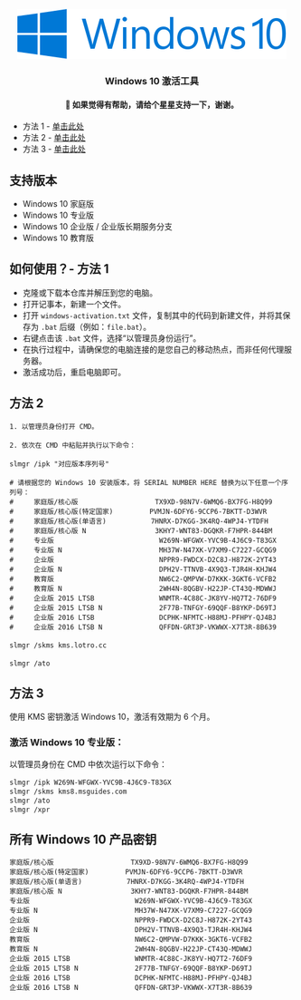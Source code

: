 <p align="center">
  <a href="https://github.com/AienH/Windows-10-Activator/">
    <img src="./assets/Windows_10_Logo.png" alt="Logo">
  </a>

  <h3 align="center">Windows 10 激活工具</h3>
  <h4 align="center">💖 如果觉得有帮助，请给个星星支持一下，谢谢。</h4>
  
- 方法 1 - [单击此处](https://github.com/AienH/Windows-10-Activator/blob/main/README.md#how-to-use----method-1)
- 方法 2 - [单击此处](https://github.com/AienH/Windows-10-Activator/blob/main/README.md#how-to-use----method-1/blob/main/README.md#how-to-use----method-2)
- 方法 3 - [单击此处](https://github.com/AienH/Windows-10-Activator/blob/main/README.md#how-to-use----method-1/blob/main/README.md#how-to-use----method-3)

## 支持版本
- Windows 10 家庭版  
- Windows 10 专业版  
- Windows 10 企业版 / 企业版长期服务分支  
- Windows 10 教育版  

## 如何使用？- 方法 1
- 克隆或下载本仓库并解压到您的电脑。  
- 打开记事本，新建一个文件。  
- 打开 `windows-activation.txt` 文件，复制其中的代码到新建文件，并将其保存为 `.bat` 后缀（例如：`file.bat`）。  
- 右键点击该 `.bat` 文件，选择“以管理员身份运行”。  
- 在执行过程中，请确保您的电脑连接的是您自己的移动热点，而非任何代理服务器。  
- 激活成功后，重启电脑即可。

## 方法 2

   ```
1. 以管理员身份打开 CMD。

2. 依次在 CMD 中粘贴并执行以下命令：

slmgr /ipk "对应版本序列号"

# 请根据您的 Windows 10 安装版本，将 SERIAL NUMBER HERE 替换为以下任意一个序列号：
#     家庭版/核心版                   TX9XD-98N7V-6WMQ6-BX7FG-H8Q99
#     家庭版/核心版(特定国家)         PVMJN-6DFY6-9CCP6-7BKTT-D3WVR
#     家庭版/核心版(单语言)           7HNRX-D7KGG-3K4RQ-4WPJ4-YTDFH
#     家庭版/核心版 N                 3KHY7-WNT83-DGQKR-F7HPR-844BM
#     专业版                          W269N-WFGWX-YVC9B-4J6C9-T83GX
#     专业版 N                        MH37W-N47XK-V7XM9-C7227-GCQG9
#     企业版                          NPPR9-FWDCX-D2C8J-H872K-2YT43
#     企业版 N                        DPH2V-TTNVB-4X9Q3-TJR4H-KHJW4
#     教育版                          NW6C2-QMPVW-D7KKK-3GKT6-VCFB2
#     教育版 N                        2WH4N-8QGBV-H22JP-CT43Q-MDWWJ
#     企业版 2015 LTSB                WNMTR-4C88C-JK8YV-HQ7T2-76DF9
#     企业版 2015 LTSB N              2F77B-TNFGY-69QQF-B8YKP-D69TJ
#     企业版 2016 LTSB                DCPHK-NFMTC-H88MJ-PFHPY-QJ4BJ
#     企业版 2016 LTSB N              QFFDN-GRT3P-VKWWX-X7T3R-8B639

slmgr /skms kms.lotro.cc

slmgr /ato
```

## 方法 3

使用 KMS 密钥激活 Windows 10，激活有效期为 6 个月。

### 激活 Windows 10 专业版：

以管理员身份在 CMD 中依次运行以下命令：

```
slmgr /ipk W269N-WFGWX-YVC9B-4J6C9-T83GX
slmgr /skms kms8.msguides.com
slmgr /ato
slmgr /xpr
```

## 所有 Windows 10 产品密钥

```
家庭版/核心版                   TX9XD-98N7V-6WMQ6-BX7FG-H8Q99
家庭版/核心版(特定国家)         PVMJN-6DFY6-9CCP6-7BKTT-D3WVR
家庭版/核心版(单语言)           7HNRX-D7KGG-3K4RQ-4WPJ4-YTDFH
家庭版/核心版 N                 3KHY7-WNT83-DGQKR-F7HPR-844BM
专业版                          W269N-WFGWX-YVC9B-4J6C9-T83GX
专业版 N                        MH37W-N47XK-V7XM9-C7227-GCQG9
企业版                          NPPR9-FWDCX-D2C8J-H872K-2YT43
企业版 N                        DPH2V-TTNVB-4X9Q3-TJR4H-KHJW4
教育版                          NW6C2-QMPVW-D7KKK-3GKT6-VCFB2
教育版 N                        2WH4N-8QGBV-H22JP-CT43Q-MDWWJ
企业版 2015 LTSB                WNMTR-4C88C-JK8YV-HQ7T2-76DF9
企业版 2015 LTSB N              2F77B-TNFGY-69QQF-B8YKP-D69TJ
企业版 2016 LTSB                DCPHK-NFMTC-H88MJ-PFHPY-QJ4BJ
企业版 2016 LTSB N              QFFDN-GRT3P-VKWWX-X7T3R-8B639
```

